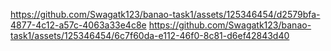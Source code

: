 https://github.com/Swagatk123/banao-task1/assets/125346454/d2579bfa-4877-4c12-a57c-4063a33e4c8e
https://github.com/Swagatk123/banao-task1/assets/125346454/6c7f60da-e112-46f0-8c81-d6ef42843d40
